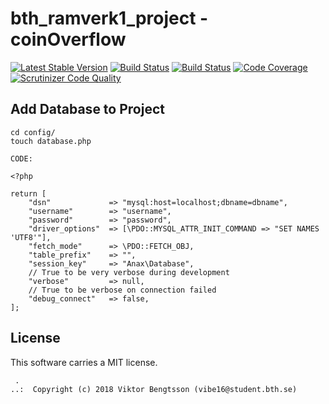 bth_ramverk1_project - coinOverflow
==================================

[![Latest Stable Version]()]()
[![Build Status](https://travis-ci.org/Zero2k/bth_ramverk1_project.svg?branch=master)](https://travis-ci.org/Zero2k/bth_ramverk1_project)
[![Build Status](https://scrutinizer-ci.com/g/Zero2k/bth_ramverk1_project/badges/build.png?b=master)](https://scrutinizer-ci.com/g/Zero2k/bth_ramverk1_project/build-status/master)
[![Code Coverage](https://scrutinizer-ci.com/g/Zero2k/bth_ramverk1_project/badges/coverage.png?b=master)](https://scrutinizer-ci.com/g/Zero2k/bth_ramverk1_project/?branch=master)
[![Scrutinizer Code Quality](https://scrutinizer-ci.com/g/Zero2k/bth_ramverk1_project/badges/quality-score.png?b=master)](https://scrutinizer-ci.com/g/Zero2k/bth_ramverk1_project/?branch=master)

## Add Database to Project

```
cd config/
touch database.php

CODE:

<?php

return [
    "dsn"             => "mysql:host=localhost;dbname=dbname",
    "username"        => "username",
    "password"        => "password",
    "driver_options"  => [\PDO::MYSQL_ATTR_INIT_COMMAND => "SET NAMES 'UTF8'"],
    "fetch_mode"      => \PDO::FETCH_OBJ,
    "table_prefix"    => "",
    "session_key"     => "Anax\Database",
    // True to be very verbose during development
    "verbose"         => null,
    // True to be verbose on connection failed
    "debug_connect"   => false,
];
```

## License

This software carries a MIT license.

```
 .  
..:  Copyright (c) 2018 Viktor Bengtsson (vibe16@student.bth.se)
```

